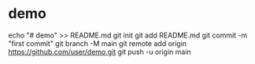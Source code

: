 # demo
echo "# demo" >> README.md
git init
git add README.md
git commit -m "first commit"
git branch -M main
git remote add origin
https://github.com/user/demo.git
git push -u origin main
